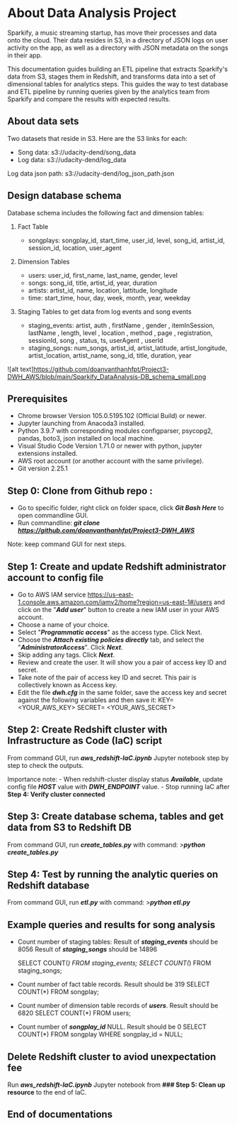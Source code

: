 # About Data Analysis Project
Sparkify, a music streaming startup, has move their processes and data onto the cloud. Their data resides in S3, in a directory of JSON logs on user activity on the app, as well as a directory with JSON metadata on the songs in their app.

This documentation guides building an ETL pipeline that extracts Sparkify's data from S3, stages them in Redshift, and transforms data into a set of dimensional tables for analytics steps. This guides the way to test database and ETL pipeline by running queries given by the analytics team from Sparkify and compare the results with expected results.

## About data sets
Two datasets that reside in S3. Here are the S3 links for each:
- Song data: s3://udacity-dend/song_data
- Log data: s3://udacity-dend/log_data

Log data json path: s3://udacity-dend/log_json_path.json

## Design database schema
Database schema includes the following fact and dimension tables:

1. Fact Table
    - songplays: songplay_id, start_time, user_id, level, song_id, artist_id, session_id, location, user_agent

2. Dimension Tables
    - users: user_id, first_name, last_name, gender, level
    - songs: song_id, title, artist_id, year, duration
    - artists: artist_id, name, location, lattitude, longitude
    - time: start_time, hour, day, week, month, year, weekday

3. Staging Tables to get data from log events and song events
    - staging_events: artist, auth , firstName , gender , itemInSession, lastName , length, level , location , method , page , registration, sessionId, song , status, ts, userAgent , userId
    - staging_songs: num_songs, artist_id, artist_latitude, artist_longitude, artist_location, artist_name, song_id, title, duration, year

![alt text]https://github.com/doanvanthanhfpt/Project3-DWH_AWS/blob/main/Sparkify_DataAnalysis-DB_schema_small.png

## Prerequisites
- Chrome browser Version 105.0.5195.102 (Official Build) or newer.
- Jupyter launching from Anacoda3 installed.
- Python 3.9.7 with corresponding modules configparser, psycopg2, pandas, boto3, json installed on local machine.
- Visual Studio Code Version 1.71.0 or newer with python, jupyter extensions installed.
- AWS root account (or another account with the same privilege).
- Git version 2.25.1

## Step 0: Clone from Github repo :
- Go to specific folder, right click on folder space, click ***Git Bash Here*** to open commandline GUI.
- Run commandline: ***git clone https://github.com/doanvanthanhfpt/Project3-DWH_AWS***

Note: keep command GUI for next steps.

## Step 1: Create and update Redshift administrator account to config file
- Go to AWS IAM service https://us-east-1.console.aws.amazon.com/iamv2/home?region=us-east-1#/users and click on the "***Add user***" button to create a new IAM user in your AWS account.
- Choose a name of your choice.
- Select "***Programmatic access***" as the access type. Click Next.
- Choose the ***Attach existing policies directly*** tab, and select the "***AdministratorAccess***". Click ***Next***.
- Skip adding any tags. Click ***Next***.
- Review and create the user. It will show you a pair of access key ID and secret.
- Take note of the pair of access key ID and secret. This pair is collectively known as Access key.
- Edit the file ***dwh.cfg*** in the same folder, save the access key and secret against the following variables and then save it:
                KEY= <YOUR_AWS_KEY>
                SECRET= <YOUR_AWS_SECRET>

## Step 2: Create Redshift cluster with Infrastructure as Code (IaC) script
From command GUI, run ***aws_redshift-IaC.ipynb*** Jupyter notebook step by step to check the outputs.

Importance note: 
    - When redshift-cluster display status ***Available***, update config file ***HOST*** value with ***DWH_ENDPOINT*** value.
    - Stop running IaC after **Step 4: Verify cluster connected**

## Step 3: Create database schema, tables and get data from S3 to Redshift DB
From command GUI, run ***create_tables.py*** with command:
    >***python create_tables.py***
 
## Step 4: Test by  running the analytic queries on Redshift database
From command GUI, run ***etl.py*** with command:
    >***python etl.py***

## Example queries and results for song analysis
- Count number of staging tables: 
    Result of ***staging_events*** should be 8056
    Result of ***staging_songs*** should be 14896

    SELECT COUNT(*) FROM staging_events;
    SELECT COUNT(*) FROM staging_songs;

- Count number of fact table records. Result should be 319
SELECT COUNT(*) FROM songplay;

- Count number of dimension table records of ***users***. Result should be 6820
SELECT COUNT(*) FROM users;

- Count number of ***songplay_id*** NULL. Result should be 0
SELECT COUNT(*) FROM songplay
WHERE songplay_id = NULL;

## Delete Redshift cluster to aviod unexpectation fee
Run ***aws_redshift-IaC.ipynb*** Jupyter notebook from **### Step 5: Clean up resource** to the end of IaC.

## End of documentations